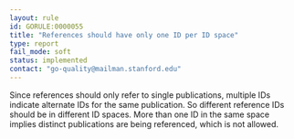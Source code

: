 ```yaml
---
layout: rule
id: GORULE:0000055
title: "References should have only one ID per ID space"
type: report
fail_mode: soft
status: implemented
contact: "go-quality@mailman.stanford.edu"
---
```

Since references should only refer to single publications, multiple IDs indicate
alternate IDs for the same publication. So different reference IDs should be in
different ID spaces. More than one ID in the same space implies distinct publications
are being referenced, which is not allowed.
